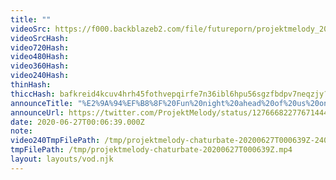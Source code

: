 ```yaml
---
title: ""
videoSrc: https://f000.backblazeb2.com/file/futureporn/projektmelody_2020-06-27_00-07-12.mkv
videoSrcHash: 
video720Hash: 
video480Hash: 
video360Hash: 
video240Hash: 
thinHash: 
thiccHash: bafkreid4kcuv4hrh45fothvepqirfe7n36ibl6hpu56sgzfbdpv7neqzjy?filename=20200627T000639Z-thicc.jpg
announceTitle: "%E2%9A%94%EF%B8%8F%20Fun%20night%20ahead%20of%20us%20on%20CB%21%21%20%E2%9A%94%EF%B8%8F%20We%27ll%20start%20off%20playing%20Sengoku%20Rance%2C%20then%20switch%20it%20up%20to%20JOE%20fapping%20in%20the%20mirrored%20room%21%21%21"
announceUrl: https://twitter.com/ProjektMelody/status/1276668227767144452
date: 2020-06-27T00:06:39.000Z
note: 
video240TmpFilePath: /tmp/projektmelody-chaturbate-20200627T000639Z-240p.mp4
tmpFilePath: /tmp/projektmelody-chaturbate-20200627T000639Z.mp4
layout: layouts/vod.njk
---
```

